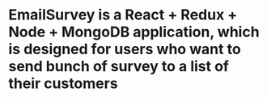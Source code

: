 # EmailSurvey is a React + Redux + Node + MongoDB application, which is designed for users who want to send bunch of survey to a list of their customers
